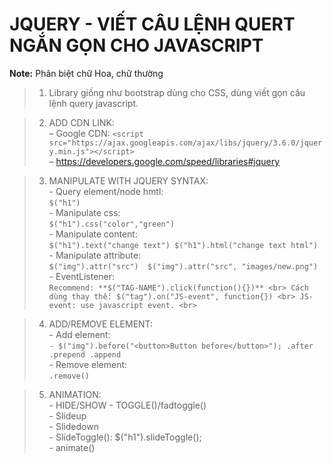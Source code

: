 # JQUERY - VIẾT CÂU LỆNH QUERT NGẮN GỌN CHO JAVASCRIPT

**Note:**  Phân biệt chữ Hoa, chữ thường


>1. Library giống như bootstrap dùng cho CSS, dùng viết gọn câu lệnh query javascript.

>2. ADD CDN LINK: <br>
	– Google CDN: ```<script src="https://ajax.googleapis.com/ajax/libs/jquery/3.6.0/jquery.min.js"></script>``` <br>
	– https://developers.google.com/speed/libraries#jquery  <br>

>3. MANIPULATE WITH JQUERY SYNTAX:  <br>
	- Query element/node hmtl:  <br>
		```$("h1")``` <br>
	- Manipulate css:  <br>
		```$("h1").css("color","green")``` <br>
	- Manipulate content: <br>
		```
		$("h1").text("change text")
		$("h1").html("change text html")
		``` <br>
	- Manipulate attribute: <br>
		```
		$("img").attr("src") 
		$("img").attr("src", "images/new.png") 
		```
	- EventListener: <br>
		```
		Recommend: **$("TAG-NAME").click(function(){})** <br>
		Cách dùng thay thế: $("tag").on("JS-event", function{}) <br>
		JS-event: use javascript event. <br>
		```

>4. ADD/REMOVE ELEMENT: <br>
	- Add element: <br>
		```
		- $("img").before("<button>Button before</button>");
		          .after
		          .prepend
		          .append
		``` <br>
	- Remove element: <br>
		```.remove()```  <br>

>5. ANIMATION: <br>
	- HIDE/SHOW - TOGGLE()/fadtoggle() <br>
	- Slideup  <br>
	- Slidedown <br>
	- SlideToggle(): $("h1").slideToggle(); <br>
	- animate() <br>



